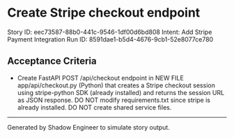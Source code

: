 # Create Stripe checkout endpoint

Story ID: eec73587-88b0-441c-9546-1df00d6bd808
Intent: Add Stripe Payment Integration
Run ID: 8591dae1-b5d4-4676-9cb1-52e8077ce780

## Acceptance Criteria
- Create FastAPI POST /api/checkout endpoint in NEW FILE app/api/checkout.py (Python) that creates a Stripe checkout session using stripe-python SDK (already installed) and returns the session URL as JSON response. DO NOT modify requirements.txt since stripe is already installed. DO NOT create shared service files.

---
Generated by Shadow Engineer to simulate story output.
